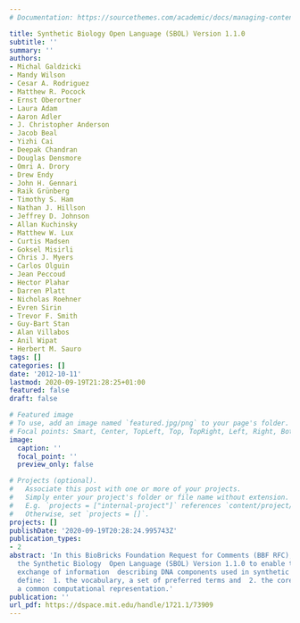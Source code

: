 ```yaml
---
# Documentation: https://sourcethemes.com/academic/docs/managing-content/

title: Synthetic Biology Open Language (SBOL) Version 1.1.0
subtitle: ''
summary: ''
authors:
- Michal Galdzicki
- Mandy Wilson
- Cesar A. Rodriguez
- Matthew R. Pocock
- Ernst Oberortner
- Laura Adam
- Aaron Adler
- J. Christopher Anderson
- Jacob Beal
- Yizhi Cai
- Deepak Chandran
- Douglas Densmore
- Omri A. Drory
- Drew Endy
- John H. Gennari
- Raik Grünberg
- Timothy S. Ham
- Nathan J. Hillson
- Jeffrey D. Johnson
- Allan Kuchinsky
- Matthew W. Lux
- Curtis Madsen
- Goksel Misirli
- Chris J. Myers
- Carlos Olguin
- Jean Peccoud
- Hector Plahar
- Darren Platt
- Nicholas Roehner
- Evren Sirin
- Trevor F. Smith
- Guy-Bart Stan
- Alan Villabos
- Anil Wipat
- Herbert M. Sauro
tags: []
categories: []
date: '2012-10-11'
lastmod: 2020-09-19T21:28:25+01:00
featured: false
draft: false

# Featured image
# To use, add an image named `featured.jpg/png` to your page's folder.
# Focal points: Smart, Center, TopLeft, Top, TopRight, Left, Right, BottomLeft, Bottom, BottomRight.
image:
  caption: ''
  focal_point: ''
  preview_only: false

# Projects (optional).
#   Associate this post with one or more of your projects.
#   Simply enter your project's folder or file name without extension.
#   E.g. `projects = ["internal-project"]` references `content/project/deep-learning/index.md`.
#   Otherwise, set `projects = []`.
projects: []
publishDate: '2020-09-19T20:28:24.995743Z'
publication_types:
- 2
abstract: 'In this BioBricks Foundation Request for Comments (BBF RFC), we specify
  the Synthetic Biology  Open Language (SBOL) Version 1.1.0 to enable the electronic
  exchange of information  describing DNA components used in synthetic biology. We
  define:  1. the vocabulary, a set of preferred terms and  2. the core data model,
  a common computational representation.'
publication: ''
url_pdf: https://dspace.mit.edu/handle/1721.1/73909
---
```


